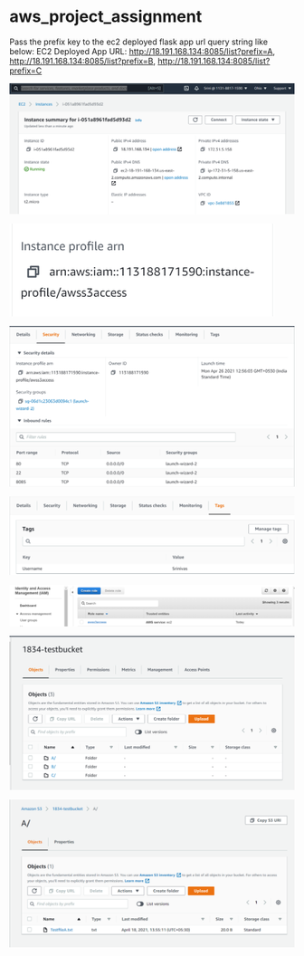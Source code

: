 # aws_project_assignment

Pass the prefix key to the ec2 deployed flask app url query string like below:
EC2 Deployed App URL: http://18.191.168.134:8085/list?prefix=A,  http://18.191.168.134:8085/list?prefix=B,  http://18.191.168.134:8085/list?prefix=C

![EC2_Instance_Details](/Screenshots/EC2_Instance_Details.PNG?raw=true "EC2_Instance_Details")

![EC2_Instance_IAM_Role_Details](/Screenshots/EC2_Instance_IAM_Role_Details.PNG?raw=true "EC2_Instance_IAM_Role_Details")

![EC2_Instance_Security_Port_Details](/Screenshots/EC2_Instance_Security_Port_Details.PNG?raw=true "EC2_Instance_Security_Port_Details")

![EC2_Instance_Tag_Details](/Screenshots/EC2_Instance_Tag_Details.PNG?raw=true "EC2_Instance_Tag_Details")

![IAM_role_Details](/Screenshots/IAM_role_Details.PNG?raw=true "IAM_Role_Details")

![AWS_S3_Bucket_Details](/Screenshots/AWS_S3_Bucket_Details.PNG?raw=true "AWS_S3_Bucket_Details")

![AWS_S3_Bucket_FolderA_Details](/Screenshots/AWS_S3_Bucket_FolderA_Details.PNG?raw=true "AWS_S3_Bucket_FolderA_Details")

